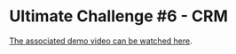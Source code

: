 # Ultimate Challenge #6 - CRM

[The associated demo video can be watched here](https://youtu.be/IlQdgt0iZIQ).
